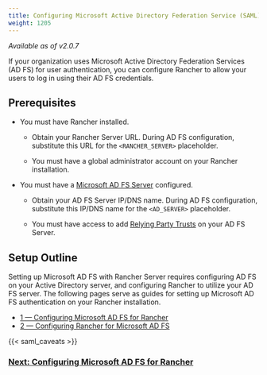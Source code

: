 ```yaml
---
title: Configuring Microsoft Active Directory Federation Service (SAML)
weight: 1205
---
```

_Available as of v2.0.7_

If your organization uses Microsoft Active Directory Federation Services (AD FS) for user authentication, you can configure Rancher to allow your users to log in using their AD FS credentials.

## Prerequisites


- You must have Rancher installed.

  - Obtain your Rancher Server URL. During AD FS configuration, substitute this URL for the `<RANCHER_SERVER>` placeholder.

  - You must have a global administrator account on your Rancher installation.

- You must have a [Microsoft AD FS Server](https://docs.microsoft.com/en-us/windows-server/identity/active-directory-federation-services) configured.

	- Obtain your AD FS Server IP/DNS name. During AD FS configuration, substitute this IP/DNS name for the `<AD_SERVER>` placeholder.

	- You must have access to add [Relying Party Trusts](https://docs.microsoft.com/en-us/windows-server/identity/ad-fs/operations/create-a-relying-party-trust) on your AD FS Server.



## Setup Outline

Setting up Microsoft AD FS with Rancher Server requires configuring AD FS on your Active Directory server, and configuring Rancher to utilize your AD FS server. The following pages serve as guides for setting up Microsoft AD FS authentication on your Rancher installation.

- [1 — Configuring Microsoft AD FS for Rancher]({{<baseurl>}}/rancher/latest/en/admin-settings/authentication/microsoft-adfs/microsoft-adfs-setup)
- [2 — Configuring Rancher for Microsoft AD FS]({{<baseurl>}}/rancher/latest/en/admin-settings/authentication/microsoft-adfs/rancher-adfs-setup)

{{< saml_caveats >}}


### [Next: Configuring Microsoft AD FS for Rancher]({{<baseurl>}}/rancher/latest/en/admin-settings/authentication/microsoft-adfs/microsoft-adfs-setup)
